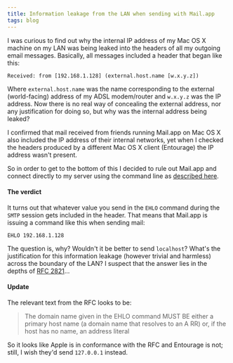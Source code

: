```yaml
---
title: Information leakage from the LAN when sending with Mail.app
tags: blog
---
```


I was curious to find out why the internal IP address of my Mac OS X machine on my LAN was being leaked into the headers of all my outgoing email messages. Basically, all messages included a header that began like this:

    Received: from [192.168.1.128] (external.host.name [w.x.y.z])

Where `external.host.name` was the name corresponding to the external (world-facing) address of my ADSL modem/router and `w.x.y.z` was the IP address. Now there is no real way of concealing the external address, nor any justification for doing so, but why was the internal address being leaked?

I confirmed that mail received from friends running Mail.app on Mac OS X also included the IP address of their internal networks, yet when I checked the headers produced by a different Mac OS X client (Entourage) the IP address wasn't present.

So in order to get to the bottom of this I decided to rule out Mail.app and connect directly to my server using the command line as [described here](http://www.wincent.com/wiki/Testing_services_with_telnet).

#### The verdict

It turns out that whatever value you send in the `EHLO` command during the `SMTP` session gets included in the header. That means that Mail.app is issuing a command like this when sending mail:

    EHLO 192.168.1.128

The question is, why? Wouldn't it be better to send `localhost`? What's the justification for this information leakage (however trivial and harmless) across the boundary of the LAN? I suspect that the answer lies in the depths of [RFC 2821](http://www.ietf.org/rfc/rfc2821.txt)...

#### Update

The relevant text from the RFC looks to be:

> The domain name given in the EHLO command MUST BE either a primary host name (a domain name that resolves to an A RR) or, if the host has no name, an address literal

So it looks like Apple is in conformance with the RFC and Entourage is not; still, I wish they'd send `127.0.0.1` instead.
